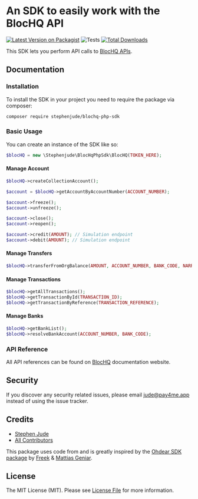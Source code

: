 # An SDK to easily work with the BlocHQ API

[![Latest Version on Packagist](https://img.shields.io/packagist/v/stephenjude/blochq-php-sdk.svg?style=flat-square)](https://packagist.org/packages/stephenjude/blochq-php-sdk)
![Tests](https://github.com/stephenjude/blochq-php-sdk/workflows/run-tests/badge.svg)
[![Total Downloads](https://img.shields.io/packagist/dt/stephenjude/blochq-php-sdk.svg?style=flat-square)](https://packagist.org/packages/stephenjude/blochq-php-sdk)

This SDK lets you perform API calls to [BlocHQ APIs](https://docs.blochq.io/reference).

## Documentation

### Installation

To install the SDK in your project you need to require the package via composer:

```bash
composer require stephenjude/blochq-php-sdk
```

### Basic Usage

You can create an instance of the SDK like so:

```php
$blocHQ = new \Stephenjude\BlocHqPhpSdk\BlocHQ(TOKEN_HERE);
```

#### Manage Account

```php
$blocHQ->createCollectionAccount();
```

```php 
$account = $blocHQ->getAccountByAccountNumber(ACCOUNT_NUMBER);

$account->freeze();
$account->unfreeze();

$account->close();
$account->reopen();

$account->credit(AMOUNT); // Simulation endpoint
$account->debit(AMOUNT); // Simulation endpoint
```

#### Manage Transfers

```php
$blocHQ->transferFromOrgBalance(AMOUNT, ACCOUNT_NUMBER, BANK_CODE, NARRATION, [META_DATA]);
```

#### Manage Transactions

```php
$blocHQ->getAllTransactions();
$blocHQ->getTransactionById(TRANSACTION_ID);
$blocHQ->getTransactionByReference(TRANSACTION_REFERENCE);
```

#### Manage Banks

```php
$blocHQ->getBankList();
$blocHQ->resolveBankAccount(ACCOUNT_NUMBER, BANK_CODE);
```

### API Reference

All API references can be found on [BlocHQ](https://docs.blochq.io/reference) documentation website.

## Security

If you discover any security related issues, please email jude@pay4me.app instead of using the issue tracker.

## Credits

- [Stephen Jude](https://github.com/stephenjude)
- [All Contributors](../../contributors)

This package uses code from and is greatly inspired by
the [Ohdear SDK package](https://github.com/ohdearapp/ohdear-php-sdk) by [Freek](https://github.com/freekmurze)
& [Mattias Geniar](https://github.com/mattiasgeniar).

## License

The MIT License (MIT). Please see [License File](LICENSE.md) for more information.
